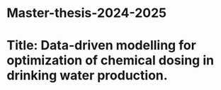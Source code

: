 # Master-thesis-2024-2025
# Title: Data-driven modelling for optimization of chemical dosing in drinking water production.
